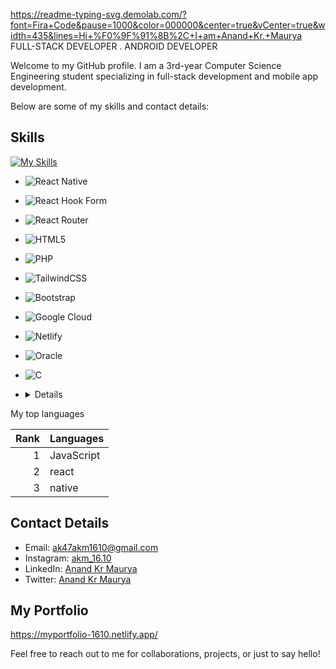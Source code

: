 https://readme-typing-svg.demolab.com/?font=Fira+Code&pause=1000&color=000000&center=true&vCenter=true&width=435&lines=Hi+%F0%9F%91%8B%2C+I+am+Anand+Kr.+Maurya
FULL-STACK DEVELOPER . ANDROID DEVELOPER

Welcome to my GitHub profile. I am a 3rd-year Computer Science Engineering student specializing in full-stack development and mobile app development.

Below are some of my skills and contact details:

## Skills

[![My Skills](https://skillicons.dev/icons?i=js,react,java,py,nodejs,mysql,npm,redux,css)](https://skillicons.dev)


- 	![React Native](https://img.shields.io/badge/react_native-%2320232a.svg?style=for-the-badge&logo=react&logoColor=%2361DAFB)
- 	![React Hook Form](https://img.shields.io/badge/React%20Hook%20Form-%23EC5990.svg?style=for-the-badge&logo=reacthookform&logoColor=white)
- 	![React Router](https://img.shields.io/badge/React_Router-CA4245?style=for-the-badge&logo=react-router&logoColor=white)
- ![HTML5](https://img.shields.io/badge/html5-%23E34F26.svg?style=for-the-badge&logo=html5&logoColor=white)
- ![PHP](https://img.shields.io/badge/php-%23777BB4.svg?style=for-the-badge&logo=php&logoColor=white)
- ![TailwindCSS](https://img.shields.io/badge/tailwindcss-%2338B2AC.svg?style=for-the-badge&logo=tailwind-css&logoColor=white)
- ![Bootstrap](https://img.shields.io/badge/bootstrap-%238511FA.svg?style=for-the-badge&logo=bootstrap&logoColor=white)
- ![Google Cloud](https://img.shields.io/badge/GoogleCloud-%234285F4.svg?style=for-the-badge&logo=google-cloud&logoColor=white)
- ![Netlify](https://img.shields.io/badge/netlify-%23000000.svg?style=for-the-badge&logo=netlify&logoColor=#00C7B7)
- ![Oracle](https://img.shields.io/badge/Oracle-F80000?style=for-the-badge&logo=oracle&logoColor=white)
- ![C](https://img.shields.io/badge/c-%2300599C.svg?style=for-the-badge&logo=c&logoColor=white)

- <details>
<summary>My top languages</summary>

| Rank | Languages |
|-----:|-----------|
|     1| JavaScript|
|     2| react     |
|     3| native    |

</details>

## Contact Details

- Email: ak47akm1610@gmail.com
- Instagram: [akm_16.10](https://www.instagram.com/akm_16.10/)
- LinkedIn: [Anand Kr Maurya](https://www.linkedin.com/in/anand-kr-maurya-akm16)
- Twitter: [Anand Kr Maurya](https://twitter.com/Anand786akm)

## My Portfolio

https://myportfolio-1610.netlify.app/

Feel free to reach out to me for collaborations, projects, or just to say hello!

